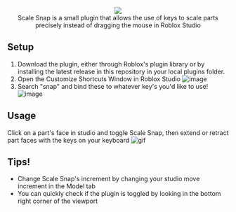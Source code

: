 <p align="center">
  <img src="https://user-images.githubusercontent.com/33643911/124401349-ef501300-dcf6-11eb-871e-eba19df7cf78.png">
  <br/>
  Scale Snap is a small plugin that allows the use of keys to scale parts precisely instead of dragging the mouse in Roblox Studio
</p>

## Setup
1. Download the plugin, either through Roblox's plugin library or by installing the latest release in this repository in your local plugins folder.
2. Open the Customize Shortcuts Window in Roblox Studio
![image](https://user-images.githubusercontent.com/33643911/124401446-a2b90780-dcf7-11eb-8eea-23f53362af60.png)
3. Search "snap" and bind these to whatever key's you'd like to use!
![image](https://user-images.githubusercontent.com/33643911/124401467-c0866c80-dcf7-11eb-84b3-562bcf24139c.png)


## Usage
Click on a part's face in studio and toggle Scale Snap, then extend or retract part faces with the keys on your keyboard
![gif](https://user-images.githubusercontent.com/33643911/124401837-e3b21b80-dcf9-11eb-98d3-f14de361f6a8.gif)


## Tips!
- Change Scale Snap's increment by changing your studio move increment in the Model tab
- You can quickly check if the plugin is toggled by looking in the bottom right corner of the viewport
